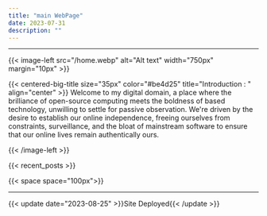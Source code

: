```yaml
---
title: "main WebPage"
date: 2023-07-31
description: ""
---
```


---

{{< image-left src="/home.webp" alt="Alt text" width="750px" margin="10px" >}}


{{< centered-big-title size="35px" color="#be4d25" title="Introduction : " align="center" >}} 
Welcome to my digital domain, a place where the brilliance of open-source computing meets the boldness of based 
technology, unwilling to settle for passive observation. We're driven by the desire to establish our online 
independence, freeing ourselves from constraints, surveillance, and the bloat of mainstream software to ensure that our 
online lives remain authentically ours.

 {{< /image-left >}}

<!--

{{< centered-big-title size="35px" color="#be4d25" title="Services: " align="left" >}} 


   {{< image-align src="/dwm.png" alt="Alt text" width="500px" margin="200px" alignment="right"  project_link="/blog" text_color="#be4d25" image_title="Turning window management into a minimalist art form" >}}

{{< clickable-title size="25px" color="pink" underline="underline" title=" Self-Hosted Cloud" url="/blog" >}}

Dwm is a dynamic window manager for X11. It aims to be highly efficient and minimalist while providing dynamic tiling and customization options. Its
source code is kept under 2000 lines, making it both lightweight and extensible.
{{< /image-align >}}


{{< short-line >}}

-->

<!--

{{< centered-big-title size="30px" color="#be4d25" title="Projects : " align="left" >}}

{{< short-line >}}


   {{< image-align src="/dwm.png" alt="Alt text" width="500px" margin="200px" alignment="right"  project_link="/blog" text_color="#be4d25" image_title="Turning window management into a minimalist art form" >}}

{{< clickable-title size="25px" color="pink" underline="underline" title=" Self-Hosted Cloud" url="/blog" >}}

Dwm is a dynamic window manager for X11. It aims to be highly efficient and minimalist while providing dynamic tiling and customization options. Its
source code is kept under 2000 lines, making it both lightweight and extensible.
{{< /image-align >}}


{{< short-line >}}


   {{< image-align src="/dwm.png" alt="Alt text" width="500px" margin="200px" alignment="left"  project_link="/blog" text_color="#be4d25"  image_title="Where files change and the party starts" >}}

{{< clickable-title size="25px" color="pink" underline="underline" title=" Self-Hosted Cloud" url="/blog" >}}


Dwm is a dynamic window manager for X11. It aims to be highly efficient and minimalist while providing dynamic tiling and customization options. Its
source code is kept under 2000 lines, making it both lightweight and extensible.
{{< /image-align >}}


{{< short-line >}}
 --> 


{{< recent_posts >}}


{{< space space="100px">}}


---

{{<  update date="2023-08-25" >}}Site Deployed{{< /update  >}}
